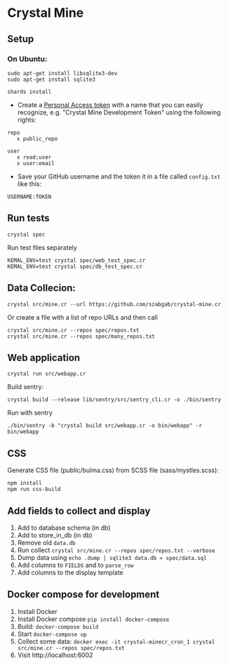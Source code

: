 # Crystal Mine

## Setup

### On Ubuntu:

```
sudo apt-get install libsqlite3-dev
sudo apt-get install sqlite3
```

```
shards install
```


* Create a [Personal Access token](https://github.com/settings/tokens) with a name that you can easily recognize, e.g. "Crystal Mine Development Token" using the following rights:

```
repo
   x public_repo

user
   x read:user
   x user:email
```
* Save your GitHub username and the token it in a file called `config.txt` like this:

```
USERNAME:TOKEN
```

## Run tests

```
crystal spec
```

Run test files separately

```
KEMAL_ENV=test crystal spec/web_test_spec.cr
KEMAL_ENV=test crystal spec/db_test_spec.cr
```

## Data Collecion:

```
crystal src/mine.cr --url https://github.com/szabgab/crystal-mine.cr
```

Or create a file with a list of repo URLs and then call

```
crystal src/mine.cr --repos spec/repos.txt
crystal src/mine.cr --repos spec/many_repos.txt
```

## Web application

```
crystal run src/webapp.cr
```

Build sentry:

```
crystal build --release lib/sentry/src/sentry_cli.cr -o ./bin/sentry
```

Run with sentry

```
./bin/sentry -b "crystal build src/webapp.cr -o bin/webapp" -r bin/webapp
```


## CSS

Generate CSS file (public/bulma.css) from SCSS file (sass/mystles.scss):

```
npm install
npm run css-build
```

## Add fields to collect and display

1. Add to database schema (in db)
1. Add to store_in_db (in db)
1. Remove old `data.db`
1. Run collect `crystal src/mine.cr --repos spec/repos.txt --verbose`
1. Dump data using `echo .dump | sqlite3 data.db > spec/data.sql`
1. Add columns to `FIELDS` and to `parse_row`
1. Add columns to the display template


## Docker compose for development

1. Install Docker
1. Install Docker compose `pip install docker-compose`
1. Build: `docker-compose build`
1. Start `docker-compose up`
1. Collect some data: `docker exec -it crystal-minecr_cron_1 crystal src/mine.cr --repos spec/repos.txt`
1. Visit http://localhost:6002


